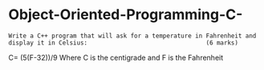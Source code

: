# Object-Oriented-Programming-C-
	Write a C++ program that will ask for a temperature in Fahrenheit and display it in Celsius: 								 (6 marks)
C=  (5(F-32))/9
Where C is the centigrade and F is the Fahrenheit
